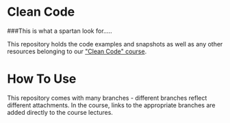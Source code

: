 # Clean Code
###This is what a spartan look for.....

This repository holds the code examples and snapshots as well as any other resources belonging to our ["Clean Code" course](https://acad.link/clean-code).

# How To Use

This repository comes with many branches - different branches reflect different attachments. In the course, links to the appropriate branches are added directly to the course lectures.
